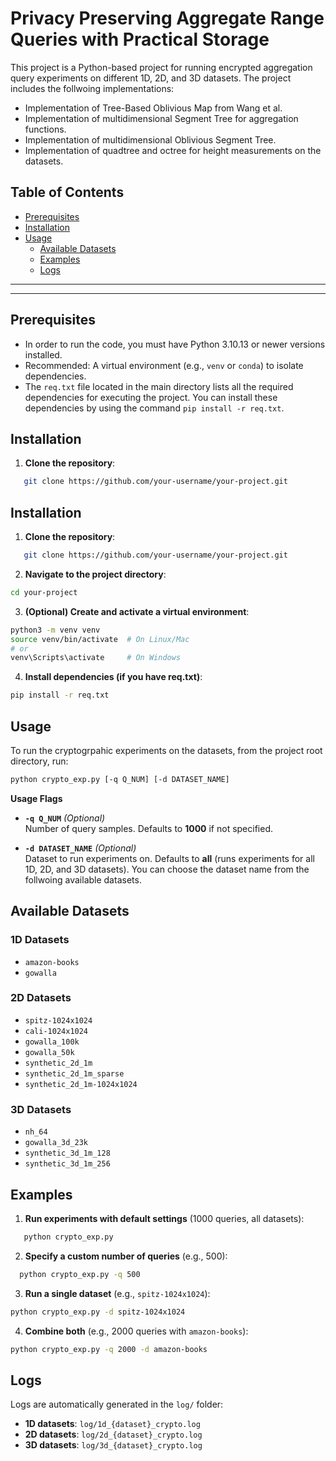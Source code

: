 # Privacy Preserving Aggregate Range Queries with Practical Storage
This project is a Python-based project for running encrypted aggregation query experiments on different 1D, 2D, and 3D datasets. The project includes the follwoing implementations:  

- Implementation of Tree-Based Oblivious Map from Wang et al.
- Implementation of multidimensional Segment Tree for aggregation functions.
- Implementation of multidimensional Oblivious Segment Tree.
- Implementation of quadtree and octree for height measurements on the datasets.


## Table of Contents

<!-- - [Overview](#overview) -->
- [Prerequisites](#prerequisites)
- [Installation](#installation)<!-- - [Project Structure](#project-structure) -->
- [Usage](#usage)
  - [Available Datasets](#available-datasets)
  - [Examples](#examples)
  - [Logs](#logs)

---


---

## Prerequisites

- In order to run the code, you must have Python 3.10.13 or newer versions installed. <br />
- Recommended: A virtual environment (e.g., `venv` or `conda`) to isolate dependencies.
- The `req.txt` file located in the main directory lists all the required dependencies for executing the project. You can install these dependencies by using the command `pip install -r req.txt`.


## Installation

1. **Clone the repository**:
```bash
   git clone https://github.com/your-username/your-project.git
```

## Installation
1. **Clone the repository**:
```bash
   git clone https://github.com/your-username/your-project.git
```

2. **Navigate to the project directory**:
```bash
cd your-project
```

3. **(Optional) Create and activate a virtual environment**:
```bash
python3 -m venv venv
source venv/bin/activate  # On Linux/Mac
# or
venv\Scripts\activate     # On Windows
```

4. **Install dependencies (if you have req.txt)**:
```bash
pip install -r req.txt
```

## Usage
To run the cryptogrpahic experiments on the datasets, from the project root directory, run:
```bash
python crypto_exp.py [-q Q_NUM] [-d DATASET_NAME] 
```
**Usage Flags**

- **`-q Q_NUM`** *(Optional)*  
  Number of query samples. Defaults to **1000** if not specified.

- **`-d DATASET_NAME`** *(Optional)*  
  Dataset to run experiments on. Defaults to **all** (runs experiments for all 1D, 2D, and 3D datasets). You can choose the dataset name from the follwoing available datasets. 

## Available Datasets

### 1D Datasets
- `amazon-books`
- `gowalla`

### 2D Datasets
- `spitz-1024x1024`
- `cali-1024x1024`
- `gowalla_100k`
- `gowalla_50k`
- `synthetic_2d_1m`
- `synthetic_2d_1m_sparse`
- `synthetic_2d_1m-1024x1024`

### 3D Datasets
- `nh_64`
- `gowalla_3d_23k`
- `synthetic_3d_1m_128`
- `synthetic_3d_1m_256`

## Examples

1. **Run experiments with default settings** (1000 queries, all datasets):
```bash
   python crypto_exp.py
```

2. **Specify a custom number of queries** (e.g., 500):
```bash
  python crypto_exp.py -q 500
```
3. **Run a single dataset** (e.g., `spitz-1024x1024`):
```bash
python crypto_exp.py -d spitz-1024x1024
```

4. **Combine both** (e.g., 2000 queries with `amazon-books`):
```bash
python crypto_exp.py -q 2000 -d amazon-books
```

## Logs

Logs are automatically generated in the `log/` folder:

- **1D datasets**: `log/1d_{dataset}_crypto.log`
- **2D datasets**: `log/2d_{dataset}_crypto.log`
- **3D datasets**: `log/3d_{dataset}_crypto.log`

